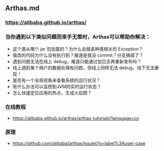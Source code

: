 ##  Arthas.md
###  https://alibaba.github.io/arthas/

### 当你遇到以下类似问题而束手无策时，Arthas可以帮助你解决：
*	这个类从哪个 jar 包加载的？为什么会报各种类相关的 Exception？
*	我改的代码为什么没有执行到？难道是我没 commit？分支搞错了？
*	遇到问题无法在线上 debug，难道只能通过加日志再重新发布吗？
*	线上遇到某个用户的数据处理有问题，但线上同样无法 debug，线下无法重现！
*	是否有一个全局视角来查看系统的运行状况？
*	有什么办法可以监控到JVM的实时运行状态？
*	怎么快速定位应用的热点，生成火焰图？


### 在线教程
*	https://alibaba.github.io/arthas/arthas-tutorials?language=cn

###  原理
*	https://github.com/alibaba/arthas/issues?q=label%3Auser-case